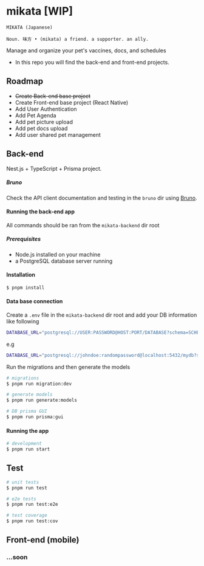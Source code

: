 # mikata [WIP]
```
MIKATA (Japanese)

Noun. 味方 • (mikata) a friend. a supporter. an ally.
```

Manage and organize your pet's vaccines, docs, and schedules


- In this repo you will find the back-end and front-end projects.

## Roadmap
- ~~Create Back-end base project~~
- Create Front-end base project (React Native)
- Add User Authentication
- Add Pet Agenda 
- Add pet picture upload
- Add pet docs upload
- Add user shared pet management

## Back-end
Nest.js + TypeScript + Prisma project. 

##### Bruno
Check the API client documentation and testing in the ``bruno`` dir using [Bruno](https://docs.usebruno.com/).


#### Running the back-end app
All commands should be ran from the ```mikata-backend``` dir root

##### Prerequisites
- Node.js installed on your machine
- a PostgreSQL database server running

#### Installation

```bash
$ pnpm install
```

#### Data base connection
Create a ```.env``` file in the ```mikata-backend``` dir root and add your DB information like following

```bash 
DATABASE_URL="postgresql://USER:PASSWORD@HOST:PORT/DATABASE?schema=SCHEMA
```

e.g

```bash 
DATABASE_URL="postgresql://johndoe:randompassword@localhost:5432/mydb?schema=public"
```
Run the migrations and then generate the models

```bash
# migrations
$ pnpm run migration:dev

# generate models
$ pnpm run generate:models

# DB prisma GUI
$ pnpm run prisma:gui
```

#### Running the app

```bash
# development
$ pnpm run start
```

## Test

```bash
# unit tests
$ pnpm run test

# e2e tests
$ pnpm run test:e2e

# test coverage
$ pnpm run test:cov
```

## Front-end (mobile)
### ...soon